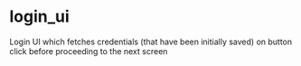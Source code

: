 # login_ui

Login UI which fetches credentials (that have been initially saved) on button click before proceeding to the next screen

